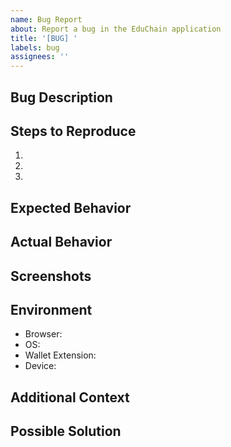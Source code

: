 ```yaml
---
name: Bug Report
about: Report a bug in the EduChain application
title: '[BUG] '
labels: bug
assignees: ''
---
```


## Bug Description
<!-- A clear and concise description of the bug -->

## Steps to Reproduce
1. 
2. 
3. 

## Expected Behavior
<!-- What you expected to happen -->

## Actual Behavior
<!-- What actually happened -->

## Screenshots
<!-- If applicable, add screenshots to help explain the problem -->

## Environment
- Browser: <!-- e.g. Chrome 96.0.4664.110 -->
- OS: <!-- e.g. Windows 10, macOS 12.0.1 -->
- Wallet Extension: <!-- e.g. Polkadot.js 0.42.7 -->
- Device: <!-- e.g. Desktop, iPhone 13 -->

## Additional Context
<!-- Add any other context about the problem here -->

## Possible Solution
<!-- Optional: If you have suggestions on a fix -->